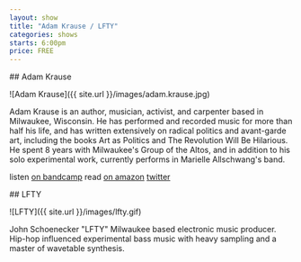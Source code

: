 ```yaml
---
layout: show
title: "Adam Krause / LFTY"
categories: shows
starts: 6:00pm
price: FREE
---
```


<div class="artist" markdown="1">
## Adam Krause

![Adam Krause]({{ site.url }}/images/adam.krause.jpg)

Adam Krause is an author, musician, activist, and carpenter based in Milwaukee, Wisconsin. 
He has performed and recorded music for more than half his life, and has written extensively on 
radical politics and avant-garde art, including the books Art as Politics and The Revolution Will Be Hilarious. 
He spent 8 years with Milwaukee's Group of the Altos, and in addition to his solo experimental work, 
currently performs in Marielle Allschwang's band.

listen [on bandcamp][akbandcamp]
read [on amazon][akamazon]
[twitter][aktwitter]
</div>

<div class="artist" markdown="1">
## LFTY

![LFTY]({{ site.url }}/images/lfty.gif)

John Schoenecker "LFTY" Milwaukee based electronic music producer. Hip-hop influenced experimental bass music with heavy sampling and a master of wavetable synthesis.

</div>

[akamazon]: http://www.amazon.com/Adam-Krause/e/B004Z9DM5W/ref=dp_byline_cont_book_1
[akbandcamp]: https://adamkrause.bandcamp.com/
[aktwitter]: https://twitter.com/adumbkrause

